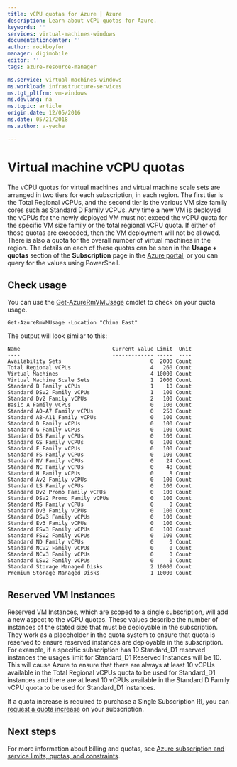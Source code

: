 ```yaml
---
title: vCPU quotas for Azure | Azure
description: Learn about vCPU quotas for Azure.
keywords: ''
services: virtual-machines-windows
documentationcenter: ''
author: rockboyfor
manager: digimobile
editor: ''
tags: azure-resource-manager

ms.service: virtual-machines-windows
ms.workload: infrastructure-services
ms.tgt_pltfrm: vm-windows
ms.devlang: na
ms.topic: article
origin.date: 12/05/2016
ms.date: 05/21/2018
ms.author: v-yeche

---
```


# Virtual machine vCPU quotas

The vCPU quotas for virtual machines and virtual machine scale sets are arranged in two tiers for each subscription, in each region. The first tier is the Total Regional vCPUs, and the second tier is the various VM size family cores such as Standard D Family vCPUs. Any time a new VM is deployed the vCPUs for the newly deployed VM must not exceed the vCPU quota for the specific VM size family or the total regional vCPU quota. If either of those quotas are exceeded, then the VM deployment will not be allowed. There is also a quota for the overall number of virtual machines in the region. The details on each of these quotas can be seen in the **Usage + quotas** section of the **Subscription** page in the [Azure portal](https://portal.azure.cn), or you can query for the values using PowerShell.

## Check usage

You can use the [Get-AzureRmVMUsage](https://docs.microsoft.com/powershell/module/azurerm.compute/get-azurermvmusage) cmdlet to check on your quota usage.

```azurepowershell-interactive
Get-AzureRmVMUsage -Location "China East"
```

The output will look similar to this:

```
Name                             Current Value Limit  Unit
----                             ------------- -----  ----
Availability Sets                            0  2000 Count
Total Regional vCPUs                         4   260 Count
Virtual Machines                             4 10000 Count
Virtual Machine Scale Sets                   1  2000 Count
Standard B Family vCPUs                      1    10 Count
Standard DSv2 Family vCPUs                   1   100 Count
Standard Dv2 Family vCPUs                    2   100 Count
Basic A Family vCPUs                         0   100 Count
Standard A0-A7 Family vCPUs                  0   250 Count
Standard A8-A11 Family vCPUs                 0   100 Count
Standard D Family vCPUs                      0   100 Count
Standard G Family vCPUs                      0   100 Count
Standard DS Family vCPUs                     0   100 Count
Standard GS Family vCPUs                     0   100 Count
Standard F Family vCPUs                      0   100 Count
Standard FS Family vCPUs                     0   100 Count
Standard NV Family vCPUs                     0    24 Count
Standard NC Family vCPUs                     0    48 Count
Standard H Family vCPUs                      0     8 Count
Standard Av2 Family vCPUs                    0   100 Count
Standard LS Family vCPUs                     0   100 Count
Standard Dv2 Promo Family vCPUs              0   100 Count
Standard DSv2 Promo Family vCPUs             0   100 Count
Standard MS Family vCPUs                     0     0 Count
Standard Dv3 Family vCPUs                    0   100 Count
Standard DSv3 Family vCPUs                   0   100 Count
Standard Ev3 Family vCPUs                    0   100 Count
Standard ESv3 Family vCPUs                   0   100 Count
Standard FSv2 Family vCPUs                   0   100 Count
Standard ND Family vCPUs                     0     0 Count
Standard NCv2 Family vCPUs                   0     0 Count
Standard NCv3 Family vCPUs                   0     0 Count
Standard LSv2 Family vCPUs                   0     0 Count
Standard Storage Managed Disks               2 10000 Count
Premium Storage Managed Disks                1 10000 Count

```

## Reserved VM Instances
Reserved VM Instances, which are scoped to a single subscription, will add a new aspect to the vCPU quotas. These values describe the number of instances of the stated size that must be deployable in the subscription. They work as a placeholder in the quota system to ensure that quota is reserved to ensure reserved instances are deployable in the subscription. For example, if a specific subscription has 10 Standard_D1 reserved instances the usages limit for Standard_D1 Reserved Instances will be 10. This will cause Azure to ensure that there are always at least 10 vCPUs available in the Total Regional vCPUs quota to be used for Standard_D1 instances and there are at least 10 vCPUs available in the Standard D Family vCPU quota to be used for Standard_D1 instances.

If a quota increase is required to purchase a Single Subscription RI, you can [request a quota increase](https://support.windowsazure.cn/support/support-azure) on your subscription.

## Next steps

For more information about billing and quotas, see [Azure subscription and service limits, quotas, and constraints](/azure-subscription-service-limits?toc=/azure/billing/TOC.json).
<!--Update_Description: update meta properties, wording update-->
